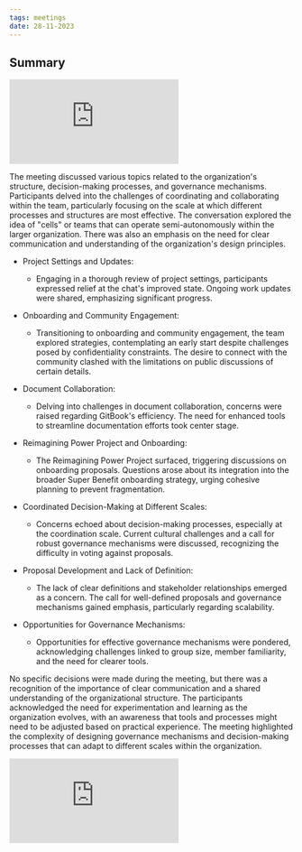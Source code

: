 ```yaml
---
tags: meetings
date: 28-11-2023
---
```


## Summary

![sb-primitives_call_112823.txt](https://s3.amazonaws.com/charm.public/user-content/215aa41f-717d-493c-a04b-09eaa7ea95fa/a2e1a620-0fe6-4b88-96c0-3890f8532d18/sb-primitives_call_112823.txt)

The meeting discussed various topics related to the organization's structure, decision-making processes, and governance mechanisms. Participants delved into the challenges of coordinating and collaborating within the team, particularly focusing on the scale at which different processes and structures are most effective. The conversation explored the idea of "cells" or teams that can operate semi-autonomously within the larger organization. There was also an emphasis on the need for clear communication and understanding of the organization's design principles.

- Project Settings and Updates:

  - Engaging in a thorough review of project settings, participants expressed relief at the chat's improved state. Ongoing work updates were shared, emphasizing significant progress.

- Onboarding and Community Engagement:

  - Transitioning to onboarding and community engagement, the team explored strategies, contemplating an early start despite challenges posed by confidentiality constraints. The desire to connect with the community clashed with the limitations on public discussions of certain details.

- Document Collaboration:

  - Delving into challenges in document collaboration, concerns were raised regarding GitBook's efficiency. The need for enhanced tools to streamline documentation efforts took center stage.

- Reimagining Power Project and Onboarding:

  - The Reimagining Power Project surfaced, triggering discussions on onboarding proposals. Questions arose about its integration into the broader Super Benefit onboarding strategy, urging cohesive planning to prevent fragmentation.

- Coordinated Decision-Making at Different Scales:

  - Concerns echoed about decision-making processes, especially at the coordination scale. Current cultural challenges and a call for robust governance mechanisms were discussed, recognizing the difficulty in voting against proposals.

- Proposal Development and Lack of Definition:

  - The lack of clear definitions and stakeholder relationships emerged as a concern. The call for well-defined proposals and governance mechanisms gained emphasis, particularly regarding scalability.

- Opportunities for Governance Mechanisms:

  - Opportunities for effective governance mechanisms were pondered, acknowledging challenges linked to group size, member familiarity, and the need for clearer tools.

No specific decisions were made during the meeting, but there was a recognition of the importance of clear communication and a shared understanding of the organizational structure. The participants acknowledged the need for experimentation and learning as the organization evolves, with an awareness that tools and processes might need to be adjusted based on practical experience. The meeting highlighted the complexity of designing governance mechanisms and decision-making processes that can adapt to different scales within the organization.

![DAO Primitives Weekly Meeting (11_28_23).md](https://cdn.charmverse.io/user-content/215aa41f-717d-493c-a04b-09eaa7ea95fa/4bc9ea59-237f-400c-851c-bafb62c25465/DAO-Primitives-Weekly-Meeting-(11_28_23).md)